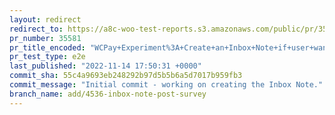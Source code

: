 ```yaml
---
layout: redirect
redirect_to: https://a8c-woo-test-reports.s3.amazonaws.com/public/pr/35581/e2e/index.html
pr_number: 35581
pr_title_encoded: "WCPay+Experiment%3A+Create+an+Inbox+Note+if+user+wants+more+info+on+WCPay"
pr_test_type: e2e
last_published: "2022-11-14 17:50:31 +0000"
commit_sha: 55c4a9693eb248292b97d5b5b6a5d7017b959fb3
commit_message: "Initial commit - working on creating the Inbox Note."
branch_name: add/4536-inbox-note-post-survey
---
```

